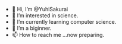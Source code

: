 - 👋 Hi, I’m @YuhiSakurai
- 👀 I’m interested in science.
- 🌱 I’m currently learning computer science.
- 💞️ I’m a biginner.
- 📫 How to reach me ...now preparing.

<!---
YuhiSakurai/YuhiSakurai is a ✨ special ✨ repository because its `README.md` (this file) appears on your GitHub profile.
You can click the Preview link to take a look at your changes.
--->
